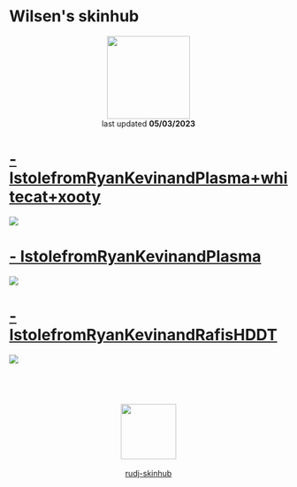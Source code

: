 # Wilsen's skinhub
<p align="center">
<a href="https://osu.ppy.sh/users/9221036">
  <img src="https://a.ppy.sh/9221036"  
       width="150"
       height="150"></a>
<br>
last updated <b>05/03/2023</b>
</p>

# [- IstolefromRyanKevinandPlasma+whitecat+xooty](https://github.com/ryancranie/skinhub/raw/tyfh/player/wilsen/-%20IstolefromRyanKevinandPlasma%2Bwhitecat%2Bxooty.osk)
[![](https://i.imgur.com/HCWW4Kj.jpg)](https://github.com/ryancranie/skinhub/raw/tyfh/player/wilsen/-%20IstolefromRyanKevinandPlasma%2Bwhitecat%2Bxooty.osk)

# [- IstolefromRyanKevinandPlasma](https://github.com/ryancranie/skinhub/raw/tyfh/player/wilsen/-%20IstolefromRyanKevinandPlasma.osk)
[![](https://i.imgur.com/mGn4W1Q.jpg)](https://github.com/ryancranie/skinhub/raw/tyfh/player/wilsen/-%20IstolefromRyanKevinandPlasma.osk)

# [- IstolefromRyanKevinandRafisHDDT](https://github.com/ryancranie/skinhub/raw/tyfh/player/wilsen/-%20IstolefromRyanKevinandRafisHDDT.osk)
[![](https://i.imgur.com/cghGz9l.jpg)](https://github.com/ryancranie/skinhub/raw/tyfh/player/wilsen/-%20IstolefromRyanKevinandRafisHDDT.osk)

#
<p align="center">
  <br></br>
  <a href="https://twitter.com/wilsen_yo">
  <img src="https://i.imgur.com/PUQ5uWf.png" 
       width="100" 
       height="100"></a>
  <br></br>
  <a href="README.md">rudj-skinhub</a>
 </p>

